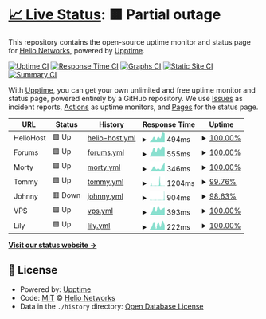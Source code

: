 # [📈 Live Status](https://status.heliohost.org): <!--live status--> **🟧 Partial outage**

This repository contains the open-source uptime monitor and status page for [Helio Networks](https://heliohost.org), powered by [Upptime](https://github.com/upptime/upptime).

[![Uptime CI](https://github.com/helionetworks/status/workflows/Uptime%20CI/badge.svg)](https://github.com/helionetworks/status/actions?query=workflow%3A%22Uptime+CI%22)
[![Response Time CI](https://github.com/helionetworks/status/workflows/Response%20Time%20CI/badge.svg)](https://github.com/helionetworks/status/actions?query=workflow%3A%22Response+Time+CI%22)
[![Graphs CI](https://github.com/helionetworks/status/workflows/Graphs%20CI/badge.svg)](https://github.com/helionetworks/status/actions?query=workflow%3A%22Graphs+CI%22)
[![Static Site CI](https://github.com/helionetworks/status/workflows/Static%20Site%20CI/badge.svg)](https://github.com/helionetworks/status/actions?query=workflow%3A%22Static+Site+CI%22)
[![Summary CI](https://github.com/helionetworks/status/workflows/Summary%20CI/badge.svg)](https://github.com/helionetworks/status/actions?query=workflow%3A%22Summary+CI%22)

With [Upptime](https://upptime.js.org), you can get your own unlimited and free uptime monitor and status page, powered entirely by a GitHub repository. We use [Issues](https://github.com/helionetworks/status/issues) as incident reports, [Actions](https://github.com/helionetworks/status/actions) as uptime monitors, and [Pages](https://status.heliohost.org) for the status page.

<!--start: status pages-->
<!-- This summary is generated by Upptime (https://github.com/upptime/upptime) -->
<!-- Do not edit this manually, your changes will be overwritten -->
<!-- prettier-ignore -->
| URL | Status | History | Response Time | Uptime |
| --- | ------ | ------- | ------------- | ------ |
| <img alt="" src="https://raw.githubusercontent.com/HelioNetworks/status/master/assets/favicon.ico" height="13"> HelioHost | 🟩 Up | [helio-host.yml](https://github.com/HelioNetworks/status/commits/HEAD/history/helio-host.yml) | <details><summary><img alt="Response time graph" src="./graphs/helio-host/response-time-week.png" height="20"> 494ms</summary><br><a href="https://status.heliohost.org/history/helio-host"><img alt="Response time 542" src="https://img.shields.io/endpoint?url=https%3A%2F%2Fraw.githubusercontent.com%2FHelioNetworks%2Fstatus%2FHEAD%2Fapi%2Fhelio-host%2Fresponse-time.json"></a><br><a href="https://status.heliohost.org/history/helio-host"><img alt="24-hour response time 416" src="https://img.shields.io/endpoint?url=https%3A%2F%2Fraw.githubusercontent.com%2FHelioNetworks%2Fstatus%2FHEAD%2Fapi%2Fhelio-host%2Fresponse-time-day.json"></a><br><a href="https://status.heliohost.org/history/helio-host"><img alt="7-day response time 494" src="https://img.shields.io/endpoint?url=https%3A%2F%2Fraw.githubusercontent.com%2FHelioNetworks%2Fstatus%2FHEAD%2Fapi%2Fhelio-host%2Fresponse-time-week.json"></a><br><a href="https://status.heliohost.org/history/helio-host"><img alt="30-day response time 1394" src="https://img.shields.io/endpoint?url=https%3A%2F%2Fraw.githubusercontent.com%2FHelioNetworks%2Fstatus%2FHEAD%2Fapi%2Fhelio-host%2Fresponse-time-month.json"></a><br><a href="https://status.heliohost.org/history/helio-host"><img alt="1-year response time 563" src="https://img.shields.io/endpoint?url=https%3A%2F%2Fraw.githubusercontent.com%2FHelioNetworks%2Fstatus%2FHEAD%2Fapi%2Fhelio-host%2Fresponse-time-year.json"></a></details> | <details><summary><a href="https://status.heliohost.org/history/helio-host">100.00%</a></summary><a href="https://status.heliohost.org/history/helio-host"><img alt="All-time uptime 99.99%" src="https://img.shields.io/endpoint?url=https%3A%2F%2Fraw.githubusercontent.com%2FHelioNetworks%2Fstatus%2FHEAD%2Fapi%2Fhelio-host%2Fuptime.json"></a><br><a href="https://status.heliohost.org/history/helio-host"><img alt="24-hour uptime 100.00%" src="https://img.shields.io/endpoint?url=https%3A%2F%2Fraw.githubusercontent.com%2FHelioNetworks%2Fstatus%2FHEAD%2Fapi%2Fhelio-host%2Fuptime-day.json"></a><br><a href="https://status.heliohost.org/history/helio-host"><img alt="7-day uptime 100.00%" src="https://img.shields.io/endpoint?url=https%3A%2F%2Fraw.githubusercontent.com%2FHelioNetworks%2Fstatus%2FHEAD%2Fapi%2Fhelio-host%2Fuptime-week.json"></a><br><a href="https://status.heliohost.org/history/helio-host"><img alt="30-day uptime 100.00%" src="https://img.shields.io/endpoint?url=https%3A%2F%2Fraw.githubusercontent.com%2FHelioNetworks%2Fstatus%2FHEAD%2Fapi%2Fhelio-host%2Fuptime-month.json"></a><br><a href="https://status.heliohost.org/history/helio-host"><img alt="1-year uptime 100.00%" src="https://img.shields.io/endpoint?url=https%3A%2F%2Fraw.githubusercontent.com%2FHelioNetworks%2Fstatus%2FHEAD%2Fapi%2Fhelio-host%2Fuptime-year.json"></a></details>
| <img alt="" src="https://raw.githubusercontent.com/HelioNetworks/status/master/assets/favicon.ico" height="13"> Forums | 🟩 Up | [forums.yml](https://github.com/HelioNetworks/status/commits/HEAD/history/forums.yml) | <details><summary><img alt="Response time graph" src="./graphs/forums/response-time-week.png" height="20"> 555ms</summary><br><a href="https://status.heliohost.org/history/forums"><img alt="Response time 602" src="https://img.shields.io/endpoint?url=https%3A%2F%2Fraw.githubusercontent.com%2FHelioNetworks%2Fstatus%2FHEAD%2Fapi%2Fforums%2Fresponse-time.json"></a><br><a href="https://status.heliohost.org/history/forums"><img alt="24-hour response time 572" src="https://img.shields.io/endpoint?url=https%3A%2F%2Fraw.githubusercontent.com%2FHelioNetworks%2Fstatus%2FHEAD%2Fapi%2Fforums%2Fresponse-time-day.json"></a><br><a href="https://status.heliohost.org/history/forums"><img alt="7-day response time 555" src="https://img.shields.io/endpoint?url=https%3A%2F%2Fraw.githubusercontent.com%2FHelioNetworks%2Fstatus%2FHEAD%2Fapi%2Fforums%2Fresponse-time-week.json"></a><br><a href="https://status.heliohost.org/history/forums"><img alt="30-day response time 1575" src="https://img.shields.io/endpoint?url=https%3A%2F%2Fraw.githubusercontent.com%2FHelioNetworks%2Fstatus%2FHEAD%2Fapi%2Fforums%2Fresponse-time-month.json"></a><br><a href="https://status.heliohost.org/history/forums"><img alt="1-year response time 641" src="https://img.shields.io/endpoint?url=https%3A%2F%2Fraw.githubusercontent.com%2FHelioNetworks%2Fstatus%2FHEAD%2Fapi%2Fforums%2Fresponse-time-year.json"></a></details> | <details><summary><a href="https://status.heliohost.org/history/forums">100.00%</a></summary><a href="https://status.heliohost.org/history/forums"><img alt="All-time uptime 99.99%" src="https://img.shields.io/endpoint?url=https%3A%2F%2Fraw.githubusercontent.com%2FHelioNetworks%2Fstatus%2FHEAD%2Fapi%2Fforums%2Fuptime.json"></a><br><a href="https://status.heliohost.org/history/forums"><img alt="24-hour uptime 100.00%" src="https://img.shields.io/endpoint?url=https%3A%2F%2Fraw.githubusercontent.com%2FHelioNetworks%2Fstatus%2FHEAD%2Fapi%2Fforums%2Fuptime-day.json"></a><br><a href="https://status.heliohost.org/history/forums"><img alt="7-day uptime 100.00%" src="https://img.shields.io/endpoint?url=https%3A%2F%2Fraw.githubusercontent.com%2FHelioNetworks%2Fstatus%2FHEAD%2Fapi%2Fforums%2Fuptime-week.json"></a><br><a href="https://status.heliohost.org/history/forums"><img alt="30-day uptime 99.96%" src="https://img.shields.io/endpoint?url=https%3A%2F%2Fraw.githubusercontent.com%2FHelioNetworks%2Fstatus%2FHEAD%2Fapi%2Fforums%2Fuptime-month.json"></a><br><a href="https://status.heliohost.org/history/forums"><img alt="1-year uptime 99.99%" src="https://img.shields.io/endpoint?url=https%3A%2F%2Fraw.githubusercontent.com%2FHelioNetworks%2Fstatus%2FHEAD%2Fapi%2Fforums%2Fuptime-year.json"></a></details>
| <img alt="" src="https://raw.githubusercontent.com/HelioNetworks/status/master/assets/morty.ico" height="13"> Morty | 🟩 Up | [morty.yml](https://github.com/HelioNetworks/status/commits/HEAD/history/morty.yml) | <details><summary><img alt="Response time graph" src="./graphs/morty/response-time-week.png" height="20"> 346ms</summary><br><a href="https://status.heliohost.org/history/morty"><img alt="Response time 466" src="https://img.shields.io/endpoint?url=https%3A%2F%2Fraw.githubusercontent.com%2FHelioNetworks%2Fstatus%2FHEAD%2Fapi%2Fmorty%2Fresponse-time.json"></a><br><a href="https://status.heliohost.org/history/morty"><img alt="24-hour response time 365" src="https://img.shields.io/endpoint?url=https%3A%2F%2Fraw.githubusercontent.com%2FHelioNetworks%2Fstatus%2FHEAD%2Fapi%2Fmorty%2Fresponse-time-day.json"></a><br><a href="https://status.heliohost.org/history/morty"><img alt="7-day response time 346" src="https://img.shields.io/endpoint?url=https%3A%2F%2Fraw.githubusercontent.com%2FHelioNetworks%2Fstatus%2FHEAD%2Fapi%2Fmorty%2Fresponse-time-week.json"></a><br><a href="https://status.heliohost.org/history/morty"><img alt="30-day response time 390" src="https://img.shields.io/endpoint?url=https%3A%2F%2Fraw.githubusercontent.com%2FHelioNetworks%2Fstatus%2FHEAD%2Fapi%2Fmorty%2Fresponse-time-month.json"></a><br><a href="https://status.heliohost.org/history/morty"><img alt="1-year response time 493" src="https://img.shields.io/endpoint?url=https%3A%2F%2Fraw.githubusercontent.com%2FHelioNetworks%2Fstatus%2FHEAD%2Fapi%2Fmorty%2Fresponse-time-year.json"></a></details> | <details><summary><a href="https://status.heliohost.org/history/morty">100.00%</a></summary><a href="https://status.heliohost.org/history/morty"><img alt="All-time uptime 100.00%" src="https://img.shields.io/endpoint?url=https%3A%2F%2Fraw.githubusercontent.com%2FHelioNetworks%2Fstatus%2FHEAD%2Fapi%2Fmorty%2Fuptime.json"></a><br><a href="https://status.heliohost.org/history/morty"><img alt="24-hour uptime 100.00%" src="https://img.shields.io/endpoint?url=https%3A%2F%2Fraw.githubusercontent.com%2FHelioNetworks%2Fstatus%2FHEAD%2Fapi%2Fmorty%2Fuptime-day.json"></a><br><a href="https://status.heliohost.org/history/morty"><img alt="7-day uptime 100.00%" src="https://img.shields.io/endpoint?url=https%3A%2F%2Fraw.githubusercontent.com%2FHelioNetworks%2Fstatus%2FHEAD%2Fapi%2Fmorty%2Fuptime-week.json"></a><br><a href="https://status.heliohost.org/history/morty"><img alt="30-day uptime 100.00%" src="https://img.shields.io/endpoint?url=https%3A%2F%2Fraw.githubusercontent.com%2FHelioNetworks%2Fstatus%2FHEAD%2Fapi%2Fmorty%2Fuptime-month.json"></a><br><a href="https://status.heliohost.org/history/morty"><img alt="1-year uptime 100.00%" src="https://img.shields.io/endpoint?url=https%3A%2F%2Fraw.githubusercontent.com%2FHelioNetworks%2Fstatus%2FHEAD%2Fapi%2Fmorty%2Fuptime-year.json"></a></details>
| <img alt="" src="https://raw.githubusercontent.com/HelioNetworks/status/master/assets/tommy.ico" height="13"> Tommy | 🟩 Up | [tommy.yml](https://github.com/HelioNetworks/status/commits/HEAD/history/tommy.yml) | <details><summary><img alt="Response time graph" src="./graphs/tommy/response-time-week.png" height="20"> 1204ms</summary><br><a href="https://status.heliohost.org/history/tommy"><img alt="Response time 870" src="https://img.shields.io/endpoint?url=https%3A%2F%2Fraw.githubusercontent.com%2FHelioNetworks%2Fstatus%2FHEAD%2Fapi%2Ftommy%2Fresponse-time.json"></a><br><a href="https://status.heliohost.org/history/tommy"><img alt="24-hour response time 367" src="https://img.shields.io/endpoint?url=https%3A%2F%2Fraw.githubusercontent.com%2FHelioNetworks%2Fstatus%2FHEAD%2Fapi%2Ftommy%2Fresponse-time-day.json"></a><br><a href="https://status.heliohost.org/history/tommy"><img alt="7-day response time 1204" src="https://img.shields.io/endpoint?url=https%3A%2F%2Fraw.githubusercontent.com%2FHelioNetworks%2Fstatus%2FHEAD%2Fapi%2Ftommy%2Fresponse-time-week.json"></a><br><a href="https://status.heliohost.org/history/tommy"><img alt="30-day response time 1125" src="https://img.shields.io/endpoint?url=https%3A%2F%2Fraw.githubusercontent.com%2FHelioNetworks%2Fstatus%2FHEAD%2Fapi%2Ftommy%2Fresponse-time-month.json"></a><br><a href="https://status.heliohost.org/history/tommy"><img alt="1-year response time 893" src="https://img.shields.io/endpoint?url=https%3A%2F%2Fraw.githubusercontent.com%2FHelioNetworks%2Fstatus%2FHEAD%2Fapi%2Ftommy%2Fresponse-time-year.json"></a></details> | <details><summary><a href="https://status.heliohost.org/history/tommy">99.76%</a></summary><a href="https://status.heliohost.org/history/tommy"><img alt="All-time uptime 99.97%" src="https://img.shields.io/endpoint?url=https%3A%2F%2Fraw.githubusercontent.com%2FHelioNetworks%2Fstatus%2FHEAD%2Fapi%2Ftommy%2Fuptime.json"></a><br><a href="https://status.heliohost.org/history/tommy"><img alt="24-hour uptime 100.00%" src="https://img.shields.io/endpoint?url=https%3A%2F%2Fraw.githubusercontent.com%2FHelioNetworks%2Fstatus%2FHEAD%2Fapi%2Ftommy%2Fuptime-day.json"></a><br><a href="https://status.heliohost.org/history/tommy"><img alt="7-day uptime 99.76%" src="https://img.shields.io/endpoint?url=https%3A%2F%2Fraw.githubusercontent.com%2FHelioNetworks%2Fstatus%2FHEAD%2Fapi%2Ftommy%2Fuptime-week.json"></a><br><a href="https://status.heliohost.org/history/tommy"><img alt="30-day uptime 99.87%" src="https://img.shields.io/endpoint?url=https%3A%2F%2Fraw.githubusercontent.com%2FHelioNetworks%2Fstatus%2FHEAD%2Fapi%2Ftommy%2Fuptime-month.json"></a><br><a href="https://status.heliohost.org/history/tommy"><img alt="1-year uptime 99.95%" src="https://img.shields.io/endpoint?url=https%3A%2F%2Fraw.githubusercontent.com%2FHelioNetworks%2Fstatus%2FHEAD%2Fapi%2Ftommy%2Fuptime-year.json"></a></details>
| <img alt="" src="https://raw.githubusercontent.com/HelioNetworks/status/master/assets/johnny.ico" height="13"> Johnny | 🟥 Down | [johnny.yml](https://github.com/HelioNetworks/status/commits/HEAD/history/johnny.yml) | <details><summary><img alt="Response time graph" src="./graphs/johnny/response-time-week.png" height="20"> 904ms</summary><br><a href="https://status.heliohost.org/history/johnny"><img alt="Response time 1081" src="https://img.shields.io/endpoint?url=https%3A%2F%2Fraw.githubusercontent.com%2FHelioNetworks%2Fstatus%2FHEAD%2Fapi%2Fjohnny%2Fresponse-time.json"></a><br><a href="https://status.heliohost.org/history/johnny"><img alt="24-hour response time 322" src="https://img.shields.io/endpoint?url=https%3A%2F%2Fraw.githubusercontent.com%2FHelioNetworks%2Fstatus%2FHEAD%2Fapi%2Fjohnny%2Fresponse-time-day.json"></a><br><a href="https://status.heliohost.org/history/johnny"><img alt="7-day response time 904" src="https://img.shields.io/endpoint?url=https%3A%2F%2Fraw.githubusercontent.com%2FHelioNetworks%2Fstatus%2FHEAD%2Fapi%2Fjohnny%2Fresponse-time-week.json"></a><br><a href="https://status.heliohost.org/history/johnny"><img alt="30-day response time 923" src="https://img.shields.io/endpoint?url=https%3A%2F%2Fraw.githubusercontent.com%2FHelioNetworks%2Fstatus%2FHEAD%2Fapi%2Fjohnny%2Fresponse-time-month.json"></a><br><a href="https://status.heliohost.org/history/johnny"><img alt="1-year response time 1027" src="https://img.shields.io/endpoint?url=https%3A%2F%2Fraw.githubusercontent.com%2FHelioNetworks%2Fstatus%2FHEAD%2Fapi%2Fjohnny%2Fresponse-time-year.json"></a></details> | <details><summary><a href="https://status.heliohost.org/history/johnny">98.63%</a></summary><a href="https://status.heliohost.org/history/johnny"><img alt="All-time uptime 99.94%" src="https://img.shields.io/endpoint?url=https%3A%2F%2Fraw.githubusercontent.com%2FHelioNetworks%2Fstatus%2FHEAD%2Fapi%2Fjohnny%2Fuptime.json"></a><br><a href="https://status.heliohost.org/history/johnny"><img alt="24-hour uptime 98.89%" src="https://img.shields.io/endpoint?url=https%3A%2F%2Fraw.githubusercontent.com%2FHelioNetworks%2Fstatus%2FHEAD%2Fapi%2Fjohnny%2Fuptime-day.json"></a><br><a href="https://status.heliohost.org/history/johnny"><img alt="7-day uptime 98.63%" src="https://img.shields.io/endpoint?url=https%3A%2F%2Fraw.githubusercontent.com%2FHelioNetworks%2Fstatus%2FHEAD%2Fapi%2Fjohnny%2Fuptime-week.json"></a><br><a href="https://status.heliohost.org/history/johnny"><img alt="30-day uptime 98.68%" src="https://img.shields.io/endpoint?url=https%3A%2F%2Fraw.githubusercontent.com%2FHelioNetworks%2Fstatus%2FHEAD%2Fapi%2Fjohnny%2Fuptime-month.json"></a><br><a href="https://status.heliohost.org/history/johnny"><img alt="1-year uptime 99.89%" src="https://img.shields.io/endpoint?url=https%3A%2F%2Fraw.githubusercontent.com%2FHelioNetworks%2Fstatus%2FHEAD%2Fapi%2Fjohnny%2Fuptime-year.json"></a></details>
| <img alt="" src="https://raw.githubusercontent.com/HelioNetworks/status/master/assets/vps.ico" height="13"> VPS | 🟩 Up | [vps.yml](https://github.com/HelioNetworks/status/commits/HEAD/history/vps.yml) | <details><summary><img alt="Response time graph" src="./graphs/vps/response-time-week.png" height="20"> 393ms</summary><br><a href="https://status.heliohost.org/history/vps"><img alt="Response time 374" src="https://img.shields.io/endpoint?url=https%3A%2F%2Fraw.githubusercontent.com%2FHelioNetworks%2Fstatus%2FHEAD%2Fapi%2Fvps%2Fresponse-time.json"></a><br><a href="https://status.heliohost.org/history/vps"><img alt="24-hour response time 502" src="https://img.shields.io/endpoint?url=https%3A%2F%2Fraw.githubusercontent.com%2FHelioNetworks%2Fstatus%2FHEAD%2Fapi%2Fvps%2Fresponse-time-day.json"></a><br><a href="https://status.heliohost.org/history/vps"><img alt="7-day response time 393" src="https://img.shields.io/endpoint?url=https%3A%2F%2Fraw.githubusercontent.com%2FHelioNetworks%2Fstatus%2FHEAD%2Fapi%2Fvps%2Fresponse-time-week.json"></a><br><a href="https://status.heliohost.org/history/vps"><img alt="30-day response time 362" src="https://img.shields.io/endpoint?url=https%3A%2F%2Fraw.githubusercontent.com%2FHelioNetworks%2Fstatus%2FHEAD%2Fapi%2Fvps%2Fresponse-time-month.json"></a><br><a href="https://status.heliohost.org/history/vps"><img alt="1-year response time 379" src="https://img.shields.io/endpoint?url=https%3A%2F%2Fraw.githubusercontent.com%2FHelioNetworks%2Fstatus%2FHEAD%2Fapi%2Fvps%2Fresponse-time-year.json"></a></details> | <details><summary><a href="https://status.heliohost.org/history/vps">100.00%</a></summary><a href="https://status.heliohost.org/history/vps"><img alt="All-time uptime 100.00%" src="https://img.shields.io/endpoint?url=https%3A%2F%2Fraw.githubusercontent.com%2FHelioNetworks%2Fstatus%2FHEAD%2Fapi%2Fvps%2Fuptime.json"></a><br><a href="https://status.heliohost.org/history/vps"><img alt="24-hour uptime 100.00%" src="https://img.shields.io/endpoint?url=https%3A%2F%2Fraw.githubusercontent.com%2FHelioNetworks%2Fstatus%2FHEAD%2Fapi%2Fvps%2Fuptime-day.json"></a><br><a href="https://status.heliohost.org/history/vps"><img alt="7-day uptime 100.00%" src="https://img.shields.io/endpoint?url=https%3A%2F%2Fraw.githubusercontent.com%2FHelioNetworks%2Fstatus%2FHEAD%2Fapi%2Fvps%2Fuptime-week.json"></a><br><a href="https://status.heliohost.org/history/vps"><img alt="30-day uptime 100.00%" src="https://img.shields.io/endpoint?url=https%3A%2F%2Fraw.githubusercontent.com%2FHelioNetworks%2Fstatus%2FHEAD%2Fapi%2Fvps%2Fuptime-month.json"></a><br><a href="https://status.heliohost.org/history/vps"><img alt="1-year uptime 100.00%" src="https://img.shields.io/endpoint?url=https%3A%2F%2Fraw.githubusercontent.com%2FHelioNetworks%2Fstatus%2FHEAD%2Fapi%2Fvps%2Fuptime-year.json"></a></details>
| <img alt="" src="https://raw.githubusercontent.com/HelioNetworks/status/master/assets/windows.ico" height="13"> Lily | 🟩 Up | [lily.yml](https://github.com/HelioNetworks/status/commits/HEAD/history/lily.yml) | <details><summary><img alt="Response time graph" src="./graphs/lily/response-time-week.png" height="20"> 222ms</summary><br><a href="https://status.heliohost.org/history/lily"><img alt="Response time 236" src="https://img.shields.io/endpoint?url=https%3A%2F%2Fraw.githubusercontent.com%2FHelioNetworks%2Fstatus%2FHEAD%2Fapi%2Flily%2Fresponse-time.json"></a><br><a href="https://status.heliohost.org/history/lily"><img alt="24-hour response time 294" src="https://img.shields.io/endpoint?url=https%3A%2F%2Fraw.githubusercontent.com%2FHelioNetworks%2Fstatus%2FHEAD%2Fapi%2Flily%2Fresponse-time-day.json"></a><br><a href="https://status.heliohost.org/history/lily"><img alt="7-day response time 222" src="https://img.shields.io/endpoint?url=https%3A%2F%2Fraw.githubusercontent.com%2FHelioNetworks%2Fstatus%2FHEAD%2Fapi%2Flily%2Fresponse-time-week.json"></a><br><a href="https://status.heliohost.org/history/lily"><img alt="30-day response time 271" src="https://img.shields.io/endpoint?url=https%3A%2F%2Fraw.githubusercontent.com%2FHelioNetworks%2Fstatus%2FHEAD%2Fapi%2Flily%2Fresponse-time-month.json"></a><br><a href="https://status.heliohost.org/history/lily"><img alt="1-year response time 235" src="https://img.shields.io/endpoint?url=https%3A%2F%2Fraw.githubusercontent.com%2FHelioNetworks%2Fstatus%2FHEAD%2Fapi%2Flily%2Fresponse-time-year.json"></a></details> | <details><summary><a href="https://status.heliohost.org/history/lily">100.00%</a></summary><a href="https://status.heliohost.org/history/lily"><img alt="All-time uptime 99.96%" src="https://img.shields.io/endpoint?url=https%3A%2F%2Fraw.githubusercontent.com%2FHelioNetworks%2Fstatus%2FHEAD%2Fapi%2Flily%2Fuptime.json"></a><br><a href="https://status.heliohost.org/history/lily"><img alt="24-hour uptime 100.00%" src="https://img.shields.io/endpoint?url=https%3A%2F%2Fraw.githubusercontent.com%2FHelioNetworks%2Fstatus%2FHEAD%2Fapi%2Flily%2Fuptime-day.json"></a><br><a href="https://status.heliohost.org/history/lily"><img alt="7-day uptime 100.00%" src="https://img.shields.io/endpoint?url=https%3A%2F%2Fraw.githubusercontent.com%2FHelioNetworks%2Fstatus%2FHEAD%2Fapi%2Flily%2Fuptime-week.json"></a><br><a href="https://status.heliohost.org/history/lily"><img alt="30-day uptime 100.00%" src="https://img.shields.io/endpoint?url=https%3A%2F%2Fraw.githubusercontent.com%2FHelioNetworks%2Fstatus%2FHEAD%2Fapi%2Flily%2Fuptime-month.json"></a><br><a href="https://status.heliohost.org/history/lily"><img alt="1-year uptime 100.00%" src="https://img.shields.io/endpoint?url=https%3A%2F%2Fraw.githubusercontent.com%2FHelioNetworks%2Fstatus%2FHEAD%2Fapi%2Flily%2Fuptime-year.json"></a></details>

<!--end: status pages-->

[**Visit our status website →**](https://status.heliohost.org)

## 📄 License

- Powered by: [Upptime](https://github.com/upptime/upptime)
- Code: [MIT](./LICENSE) © [Helio Networks](https://heliohost.org)
- Data in the `./history` directory: [Open Database License](https://opendatacommons.org/licenses/odbl/1-0/)

